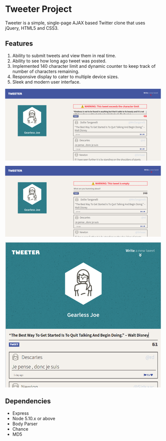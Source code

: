 # Tweeter Project

Tweeter is a simple, single-page AJAX based Twitter clone that uses jQuery, HTML5 and CSS3.

## Features

1. Ability to submit tweets and view them in real time.
2. Ability to see how long ago tweet was posted.
3. Implemented 140 character limit and dynamic counter to keep track of number of characters remaining.
4. Responsive display to cater to multiple device sizes.
5. Sleek and modern user interface.


!["Error Message for long tweets"](https://github.com/Omar-Irfan/tweeter/blob/master/docs/DesktopError.png)



!["Error Message for empty tweets"](https://github.com/Omar-Irfan/tweeter/blob/master/docs/DesktopError2.png)



!["View for tablet and smartphones"](https://github.com/Omar-Irfan/tweeter/blob/master/docs/TabletView.png)

## Dependencies

- Express
- Node 5.10.x or above
- Body Parser
- Chance
- MD5
